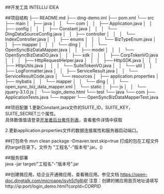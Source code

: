 
##开发工具
INTELLIJ IDEA

##项目结构
├── README.md
├── ding-demo.iml
├── pom.xml
└── src
    ├── main
    │   ├── java
    │   │   └── com
    │   │       ├── Application.java
    │   │       ├── config
    │   │       │   ├── Constant.java
    │   │       │   └── DingDataSourceConfig.java
    │   │       ├── controller
    │   │       │   └── IndexController.java
    │   │       ├── enums
    │   │       │   └── BizTypeEnum.java
    │   │       ├── mapper
    │   │       │   └── ding
    │   │       │       └── OpenSyncBizDataMapper.java
    │   │       ├── model
    │   │       │   └── OpenSyncBizDataDO.java
    │   │       ├── sdk
    │   │       │   ├── CorpTokenVO.java
    │   │       │   ├── HttpRequestHelper.java
    │   │       │   ├── HttpSDK.java
    │   │       │   ├── HttpUtils.java
    │   │       │   └── SuiteTokenVO.java
    │   │       └── util
    │   │           ├── LogFormatter.java
    │   │           ├── ServiceResult.java
    │   │           └── ServiceResultCode.java
    │   └── resources
    │       ├── application.properties
    │       ├── mybatis
    │       │   └── mapper
    │       │       └── ding
    │       │           └── open_sync_biz_data_mapper.xml
    │       └── static
    │           ├── js
    │           │   └── jquery-3.1.0.js
    │           └── login_demo.html
    └── test
        └── java
            └── com
                ├── ApplicationTests.java
                └── mapper
                    └── OpenSyncBizDataMapperTest.java

                    
                
##项目配置
1.更新Constant.java文件的SUITE_ID，SUITE_KEY，SUITE_SECRET三个属性。  
具体数值值请登录[开发者后台套件列表](http://open-dev.dingtalk.com/#/suite?_k=4j8h05)，查看套件详情中获取      

2.更新application.properties文件的数据连接属性和服务器启动端口。

##打包命令
mvn clean package  -Dmaven.test.skip=true
打成的包在工程文件的target目录下。文件为  "工程名"-"版本号".jar。()

##服务部署    
java -jar  target/"工程名"-"版本号".jar

##创建微应用，给企业开通微应用，查看微应用。参见文档
https://open-doc.dingtalk.com/microapp/isvh5/fg8l4f
注意：创建的微应用首页地址请填写http://ip:port/login_demo.html?corpId=$CORPID$

